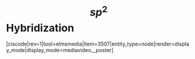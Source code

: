 # $$sp^2$$ Hybridization


<media-video>[ciscode|rev=1|tool=elmsmedia|item=3507|entity_type=node|render=display_mode|display_mode=mediavideo__poster]</media-video>

<houck-math> </houck-math>